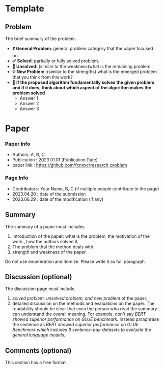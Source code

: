 # Template <Paper Name>



## Problem 

The brief summary of the problem. 

* **❓ General Problem**: general problem category that the paper focused on. 
* **✅ Solved**: partially or fully solved problem. 
* **🤔 Unsolved**:  (similar to the weakness)what is the remaining problem.
* **💡 New Problem** :(similar to the strengths) what is the emerged problem that you think from this work? 
* **🌹 if the proposed algorithm fundamentally solves the given problem and if it does, think about which aspect of the algorithm makes the problem solved**
    * Answer 1
    * Answer 2
    * Answer 3

# Paper 

### Paper Info 
* Authors: A, B, C  
* Publication : 2023.01.01 (Publication Date)
* paper link : https://github.com/fxnnxc/research_problem

### Page Info 
* Contributors: Your Name, B, C (if multiple people contribute to the page) 
* 2023.04.20 : date of the submission  
* 2023.06.29 : date of the modification (if any)  


## Summary 


The summary of a paper must includes 
1. Introduction of the paper: what is the problem, the motivation of the work., how the authors solved it, 
2. The problem that the method deals with   
3. strength and weakness of the paper. 

Do not use enumeration and itemize. Please write it as full paragraph. 


## Discussion (optional)


The discussion page must include 
1. *solved problem, unsolved problem, and new problem* of the paper.  
2. detailed discussion on the methods and evaluations on the paper. The readability should be clear that even the person who read the summary can understand the overall meaning. For example, don't say *BERT showed superior performance on GLUE benchmark.* Instead paraphrase the sentence as *BERT showed superior performance on GLUE Benchmark which includes 9 sentence-pair datasets to evaluate the general language models.* 


## Comments (optional)

This section has a free format.